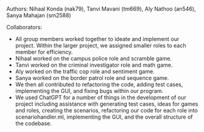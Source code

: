 Authors: Nihaal Konda (nak79), Tanvi Mavani (tm669), Aly Nathoo (an546), Sanya Mahajan (sm2588)

Collaborators:

- All group members worked together to ideate and implement our project. Within the larger project, we assigned smaller roles to each member for efficiency. 
- Nihaal worked on the campus police role and scramble game. 
- Tanvi worked on the criminal investigator role and math game.
- Aly worked on the traffic cop role and sentiment game. 
- Sanya worked on the border patrol role and sequence game. 
- We then all contributed to refactoring the code, adding test cases, implementing the GUI, and fixing bugs within our program.
- We used ChatGPT for a number of things in the development of our project including assistance with generating test cases, ideas for games and roles, creating the scenarios, refactoring our code for each role into scenariohandler.ml, implementing the GUI, and the overall structure of the codebase.
